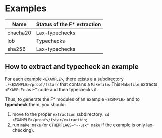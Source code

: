# Examples

| Name     | Status of the F* extraction |
| -------- | -------------- |
| chacha20 | Lax-typechecks |
| lob      | Typechecks     |
| sha256   | Lax-typechecks |

## How to extract and typecheck an example
For each example `<EXAMPLE>`, there exists a a subdirectory
`./<EXAMPLE>/proof/fstar/` that contains a `Makefile`. This `Makefile`
extracts `<EXAMPLE>` as F* code and then typechecks it.

Thus, to generate the F* modules of an example `<EXAMPLE>` and to
**typecheck** them, you should:
1. move to the proper `extraction` subdirectory: `cd <EXAMPLE>/proofs/fstar/extraction`;
2. run `make`: `make` (or `OTHERFLAGS="--lax" make` if the example is only lax-checking).

